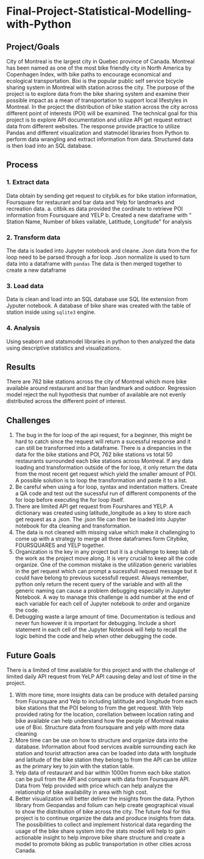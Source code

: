 # Final-Project-Statistical-Modelling-with-Python

## Project/Goals
City of Montreal is the largest city in Quebec province of Canada. Montreal has been named as one of the most bike friendly city in North America by Copenhagen Index, with bike paths to encourage economical and ecological transportation. Bixi is the popular public self service bicycle sharing system in Montreal with station across the city. The purpose of the project is to explore data from the bike sharing system and examine their possible impact as a mean of transportation to support local lifestyles in Montreal. In the project the distribution of bike station across the city across different point of interests (POI) will be examined.
The technical goal for this project is to explore API documentation and utilize API get request extract data from different websites. The response provide practice to utilize Pandas and different visualization and statmodel libraries from Python to perform data wrangling and extract information from data. Structured data is then load into an SQL database.
## Process
### 1. Extract data
Data obtain by sending get request to citybik.es for bike station information, Foursquare for restaurant and bar data and Yelp for landmarks and recreation data.
a. citbik.es data provided the cordinate to retrieve POI information from Foursquare and YELP
b. Created a new dataframe with " Station Name, Number of bikes vailable, Latittude, Longitude" for analysis
### 2. Transform data
The data is loaded into Jupyter notebook and cleane. Json data from the for loop need to be parsed through a for loop. Json normalize is used to turn data into a dataframe with ```pandas```
The data is then merged together to create a new dataframe
### 3. Load data
Data is clean and load into an SQL database use SQL lite extension from Jyputer notebook.
A database of bike share was created with the table of station inside using ```sqlite3``` engine.
### 4. Analysis
Using seaborn and statsmodel libraries in python to then analyzed the data using descriptive statistics and visualizations.

## Results
There are 762 bike stations across the city of Montreal which more bike available around restaurant and bar than landmark and outdoor. Regression model reject the null hypothesis that number of available are not evenly distributed across the different point of interest. 

## Challenges 
1. The bug in the for loop of the api request, for a beginner, this might be hard to catch since the request will return a sucessful response and it can still be transformed into a dataframe. There is a direpancies in the data for the bike stations and POI, 762 bike stations vs total 50 restaurants surrounded each bike stations across Montreal. If any data loading and transformation outside of the for loop, it only return the data from the most recent get request which yield the smaller amount of POI. A possible solution is to loop the transformation and paste it to a list.
2. Be careful when using a for loop, syntax and indentation matters. Create a QA code and test out the sucessful run of different components of the for loop before executing the for loop itself. 
2. There are limited API get request from Fourshares and YELP. A dictionary was created using latitude_longitude as a key to store each get request as a .json. The .json file can then be loaded into Jupyter notebook for dta cleaning and transformation.
3. The data is not cleaned with missing value which make it challenging to come up with a strategy to merge all three dataframes form Citybike, FOURSQUARES and YELP together.
4. Organization is the key in any project but it is a challenge to keep tab of the work as the project move along. It is very crucial to keep all the code organize. One of the common mistake is the utilization generic variables in the get request which can prompt a sucessfull request message but it could have belong to previous sucessfull request. Always remember, python only return the recent query of the variable and with all the generic naming can cause a problem debugging especially in Jupyter Notebook. A way to manage this challenge is add number at the end of each variable for each cell of Jupyter notebook to order and organize the code.
5. Debugging waste a large amount of time. Documentation is tedious and never fun however it is important for debugging. Include a short statement in each cell of the Jupyter Notebook will help to recall the logic behind the code and help when other debugging the code. 
## Future Goals
There is a limited of time available for this project and with the challenge of limited daily API request from YeLP API causing delay and lost of time in the project. 
1. With more time, more insights data can be produce with detailed parsing from Foursquare and Yelp to including latititude and longitude from each bike stations that the POI belong to from the get request. With Yelp provided rating for the location, corellation between location rating and bike available can help understand how the people of Montreal make use of Bixi. Structure data from foursquare and yelp with more data cleaning 
2. More time can be use on how to structure and organize data into the database. Information about food services avaible surrounding each ike station and tourist attraction area can be loaded into data with longitude and latitude of the bike station they belong to from the API can be utilize as the primary key to join with the station table.
3. Yelp data of restaurant and bar within 1000m fromm each bike station can be pull from the API and compare with data from Foursquare API. Data from Yelp provided with price which can help analyze the relationship of bike availability in area with high cost.
4. Better visualization will better deliver the insights from the data. Python library from Geopandas and folium can help create geographical visual to show the distribution of bike across the city.
The future foal for this project is to continue organize the data and produce insights from data. The possibilities to collect and implement historical data regarding the usage of the bike share system into the stats model will help to gain actionable insight to help improve bike share structure and create a model to promote biking as public transportation in other cities across Canada.


